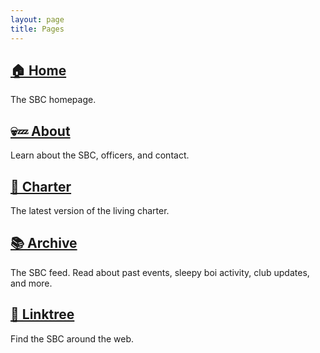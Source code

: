 ```yaml
---
layout: page
title: Pages
---
```


## [🏠 Home](../index.md)

The SBC homepage.

## [💀💤 About](/about.md)

Learn about the SBC, officers, and contact.

## [📜 Charter](https://sleepyboisclub.gitbook.io/sbc-charter/)

The latest version of the living charter.

## [📚 Archive](/archive.md)

The SBC feed. Read about past events, sleepy boi activity, club updates, and more.

## [🌳 Linktree](https://linktr.ee/sleepyboisclub)

Find the SBC around the web.
